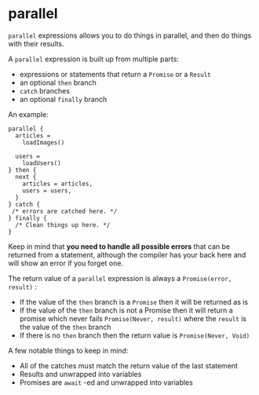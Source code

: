 # parallel

`parallel` expressions allows you to do things in parallel, and then do things with their results.

A `parallel` expression is built up from multiple parts:

* expressions or statements that return a `Promise` or a `Result`
* an optional `then` branch
* `catch` branches
* an optional `finally` branch

An example:

```text
parallel {
  articles = 
    loadImages()
  
  users =
    loadUsers() 
} then {
  next { 
    articles = articles,
    users = users,
  }
} catch {
 /* errors are catched here. */
} finally {
  /* Clean things up here. */
}
```

Keep in mind that **you need to handle all possible errors** that can be returned from a statement, although the compiler has your back here and will show an error if you forget one.

The return value of a `parallel` expression is always a `Promise(error, result)` :

* If the value of the `then` branch is a `Promise` then it will be returned as is
* If the value of the `then` branch is not a Promise then it will return a promise which never fails `Promise(Never, result)` where the `result` is the value of the `then` branch
* If there is no `then` branch then the return value is `Promise(Never, Void)`

A few notable things to keep in mind:

* All of the catches must match the return value of the last statement
* Results and unwrapped into variables
* Promises are `await` -ed and unwrapped into variables

